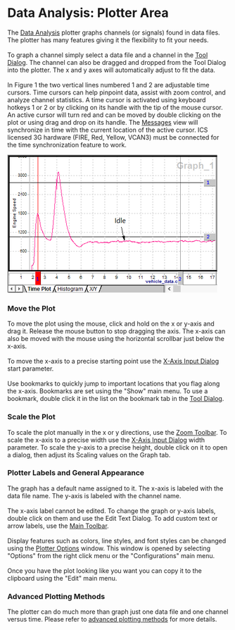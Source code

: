 # Data Analysis: Plotter Area

The [Data Analysis](../data-analysis/) plotter graphs channels (or signals) found in data files. The plotter has many features giving it the flexibility to fit your needs.\
\
To graph a channel simply select a data file and a channel in the [Tool Dialog](../data-analysis-tool-dialog/). The channel can also be dragged and dropped from the Tool Dialog into the plotter. The x and y axes will automatically adjust to fit the data.\
\
In Figure 1 the two vertical lines numbered 1 and 2 are adjustable time cursors. Time cursors can help pinpoint data, assist with zoom control, and analyze channel statistics. A time cursor is activated using keyboard hotkeys 1 or 2 or by clicking on its handle with the tip of the mouse cursor. An active cursor will turn red and can be moved by double clicking on the plot or using drag and drop on its handle. The [Messages](../../main-menu-spy-networks/messages-view/) view will synchronize in time with the current location of the active cursor. ICS licensed 3G hardware (FIRE, Red, Yellow, VCAN3) must be connected for the time synchronization feature to work.

![Figure 1: The Data Analysis plotter with one graphed channel.](../../../.gitbook/assets/spyDAPlotter.gif)

### Move the Plot

To move the plot using the mouse, click and hold on the x or y-axis and drag it. Release the mouse button to stop dragging the axis. The x-axis can also be moved with the mouse using the horizontal scrollbar just below the x-axis.\
\
To move the x-axis to a precise starting point use the [X-Axis Input Dialog](../data-analysis/data-analysis-x-axis-input-toolbar-and-dialog.md) start parameter.\
\
Use bookmarks to quickly jump to important locations that you flag along the x-axis. Bookmarks are set using the "Show" main menu. To use a bookmark, double click it in the list on the bookmark tab in the [Tool Dialog](../data-analysis-tool-dialog/).

### Scale the Plot

To scale the plot manually in the x or y directions, use the [Zoom Toolbar](../data-analysis/data-analysis-zoom-toolbar.md). To scale the x-axis to a precise width use the [X-Axis Input Dialog](../data-analysis/data-analysis-x-axis-input-toolbar-and-dialog.md) width parameter. To scale the y-axis to a precise height, double click on it to open a dialog, then adjust its Scaling values on the Graph tab.

### Plotter Labels and General Appearance

The graph has a default name assigned to it. The x-axis is labeled with the data file name. The y-axis is labeled with the channel name.\
\
The x-axis label cannot be edited. To change the graph or y-axis labels, double click on them and use the Edit Text Dialog. To add custom text or arrow labels, use the [Main Toolbar](../data-analysis/data-analysis-main-menus-and-toolbar.md).\
\
Display features such as colors, line styles, and font styles can be changed using the [Plotter Options](data-analysis-plotter-options.md) window. This window is opened by selecting "Options" from the right click menu or the "Configurations" main menu.\
\
Once you have the plot looking like you want you can copy it to the clipboard using the "Edit" main menu.

### Advanced Plotting Methods

The plotter can do much more than graph just one data file and one channel versus time. Please refer to [advanced plotting methods](data-analysis-advanced-plotting-methods.md) for more details.
